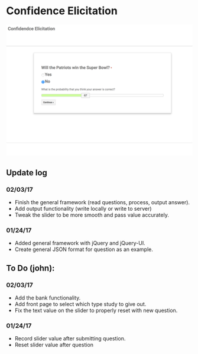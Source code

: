 # Confidence Elicitation

![Example of output.](example.png)


## Update log

### 02/03/17
- Finish the general framework (read questions, process, output answer).
- Add output functionality (write locally or write to server)
- Tweak the slider to be more smooth and pass value accurately.

### 01/24/17
- Added general framework with jQuery and jQuery-UI.
- Create general JSON format for question as an example.

## To Do (john):

### 02/03/17
- Add the bank functionality.
- Add front page to select which type study to give out.
- Fix the text value on the slider to properly reset with new question.

### 01/24/17
- Record slider value after submitting question.
- Reset slider value after question